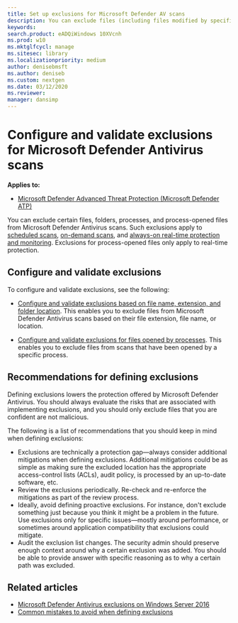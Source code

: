 ```yaml
---
title: Set up exclusions for Microsoft Defender AV scans
description: You can exclude files (including files modified by specified processes) and folders from being scanned by Microsoft Defender AV. Validate your exclusions with PowerShell.
keywords: 
search.product: eADQiWindows 10XVcnh
ms.prod: w10
ms.mktglfcycl: manage
ms.sitesec: library
ms.localizationpriority: medium
author: denisebmsft
ms.author: deniseb
ms.custom: nextgen
ms.date: 03/12/2020
ms.reviewer: 
manager: dansimp
---
```


# Configure and validate exclusions for Microsoft Defender Antivirus scans

**Applies to:**

- [Microsoft Defender Advanced Threat Protection (Microsoft Defender ATP)](https://go.microsoft.com/fwlink/p/?linkid=2069559)

You can exclude certain files, folders, processes, and process-opened files from Microsoft Defender Antivirus scans. Such exclusions apply to [scheduled scans](scheduled-catch-up-scans-microsoft-defender-antivirus.md), [on-demand scans](run-scan-microsoft-defender-antivirus.md), and [always-on real-time protection and monitoring](configure-real-time-protection-microsoft-defender-antivirus.md). Exclusions for process-opened files only apply to real-time protection.

## Configure and validate exclusions

To configure and validate exclusions, see the following:

- [Configure and validate exclusions based on file name, extension, and folder location](configure-extension-file-exclusions-microsoft-defender-antivirus.md). This enables you to exclude files from Microsoft Defender Antivirus scans based on their file extension, file name, or location.

- [Configure and validate exclusions for files opened by processes](configure-process-opened-file-exclusions-microsoft-defender-antivirus.md). This enables you to exclude files from scans that have been opened by a specific process.

## Recommendations for defining exclusions

Defining exclusions lowers the protection offered by Microsoft Defender Antivirus. You should always evaluate the risks that are associated with implementing exclusions, and you should only exclude files that you are confident are not malicious.

The following is a list of recommendations that you should keep in mind when defining exclusions:  

- Exclusions are technically a protection gap—always consider additional mitigations when defining exclusions. Additional mitigations could be as simple as making sure the excluded location has the appropriate access-control lists (ACLs), audit policy, is processed by an up-to-date software, etc.
- Review the exclusions periodically. Re-check and re-enforce the mitigations as part of the review process.
- Ideally, avoid defining proactive exclusions. For instance, don't exclude something just because you think it might be a problem in the future. Use exclusions only for specific issues—mostly around performance, or sometimes around application compatibility that exclusions could mitigate.
- Audit the exclusion list changes. The security admin should preserve enough context around why a certain exclusion was added. You should be able to provide answer with specific reasoning as to why a certain path was excluded.

## Related articles

- [Microsoft Defender Antivirus exclusions on Windows Server 2016](configure-server-exclusions-microsoft-defender-antivirus.md)
- [Common mistakes to avoid when defining exclusions](common-exclusion-mistakes-microsoft-defender-antivirus.md)